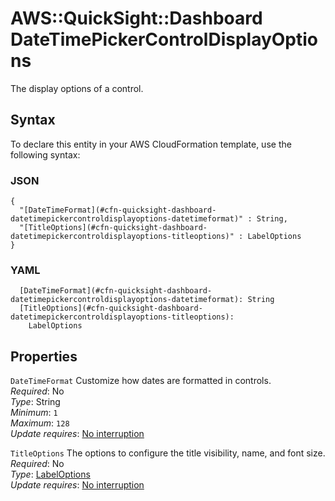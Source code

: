 # AWS::QuickSight::Dashboard DateTimePickerControlDisplayOptions<a name="aws-properties-quicksight-dashboard-datetimepickercontroldisplayoptions"></a>

The display options of a control\.

## Syntax<a name="aws-properties-quicksight-dashboard-datetimepickercontroldisplayoptions-syntax"></a>

To declare this entity in your AWS CloudFormation template, use the following syntax:

### JSON<a name="aws-properties-quicksight-dashboard-datetimepickercontroldisplayoptions-syntax.json"></a>

```
{
  "[DateTimeFormat](#cfn-quicksight-dashboard-datetimepickercontroldisplayoptions-datetimeformat)" : String,
  "[TitleOptions](#cfn-quicksight-dashboard-datetimepickercontroldisplayoptions-titleoptions)" : LabelOptions
}
```

### YAML<a name="aws-properties-quicksight-dashboard-datetimepickercontroldisplayoptions-syntax.yaml"></a>

```
  [DateTimeFormat](#cfn-quicksight-dashboard-datetimepickercontroldisplayoptions-datetimeformat): String
  [TitleOptions](#cfn-quicksight-dashboard-datetimepickercontroldisplayoptions-titleoptions):
    LabelOptions
```

## Properties<a name="aws-properties-quicksight-dashboard-datetimepickercontroldisplayoptions-properties"></a>

`DateTimeFormat` <a name="cfn-quicksight-dashboard-datetimepickercontroldisplayoptions-datetimeformat"></a>
Customize how dates are formatted in controls\.  
_Required_: No  
_Type_: String  
_Minimum_: `1`  
_Maximum_: `128`  
_Update requires_: [No interruption](https://docs.aws.amazon.com/AWSCloudFormation/latest/UserGuide/using-cfn-updating-stacks-update-behaviors.html#update-no-interrupt)

`TitleOptions` <a name="cfn-quicksight-dashboard-datetimepickercontroldisplayoptions-titleoptions"></a>
The options to configure the title visibility, name, and font size\.  
_Required_: No  
_Type_: [LabelOptions](aws-properties-quicksight-dashboard-labeloptions.md)  
_Update requires_: [No interruption](https://docs.aws.amazon.com/AWSCloudFormation/latest/UserGuide/using-cfn-updating-stacks-update-behaviors.html#update-no-interrupt)
